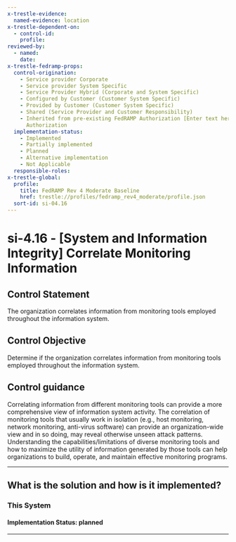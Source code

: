```yaml
---
x-trestle-evidence:
  named-evidence: location
x-trestle-dependent-on:
  - control-id:
    profile:
reviewed-by:
  - named:
    date:
x-trestle-fedramp-props:
  control-origination:
    - Service provider Corporate
    - Service provider System Specific
    - Service Provider Hybrid (Corporate and System Specific)
    - Configured by Customer (Customer System Specific)
    - Provided by Customer (Customer System Specific)
    - Shared (Service Provider and Customer Responsibility)
    - Inherited from pre-existing FedRAMP Authorization [Enter text here], Date of
      Authorization
  implementation-status:
    - Implemented
    - Partially implemented
    - Planned
    - Alternative implementation
    - Not Applicable
  responsible-roles:
x-trestle-global:
  profile:
    title: FedRAMP Rev 4 Moderate Baseline
    href: trestle://profiles/fedramp_rev4_moderate/profile.json
  sort-id: si-04.16
---
```


# si-4.16 - \[System and Information Integrity\] Correlate Monitoring Information

## Control Statement

The organization correlates information from monitoring tools employed throughout the information system.

## Control Objective

Determine if the organization correlates information from monitoring tools employed throughout the information system.

## Control guidance

Correlating information from different monitoring tools can provide a more comprehensive view of information system activity. The correlation of monitoring tools that usually work in isolation (e.g., host monitoring, network monitoring, anti-virus software) can provide an organization-wide view and in so doing, may reveal otherwise unseen attack patterns. Understanding the capabilities/limitations of diverse monitoring tools and how to maximize the utility of information generated by those tools can help organizations to build, operate, and maintain effective monitoring programs.

______________________________________________________________________

## What is the solution and how is it implemented?

<!-- For implementation status enter one of: implemented, partial, planned, alternative, not-applicable -->

<!-- Note that the list of rules under ### Rules: is read-only and changes will not be captured after assembly to JSON -->

### This System

<!-- Add implementation prose for the main This System component for control: si-4.16 -->

#### Implementation Status: planned

______________________________________________________________________

